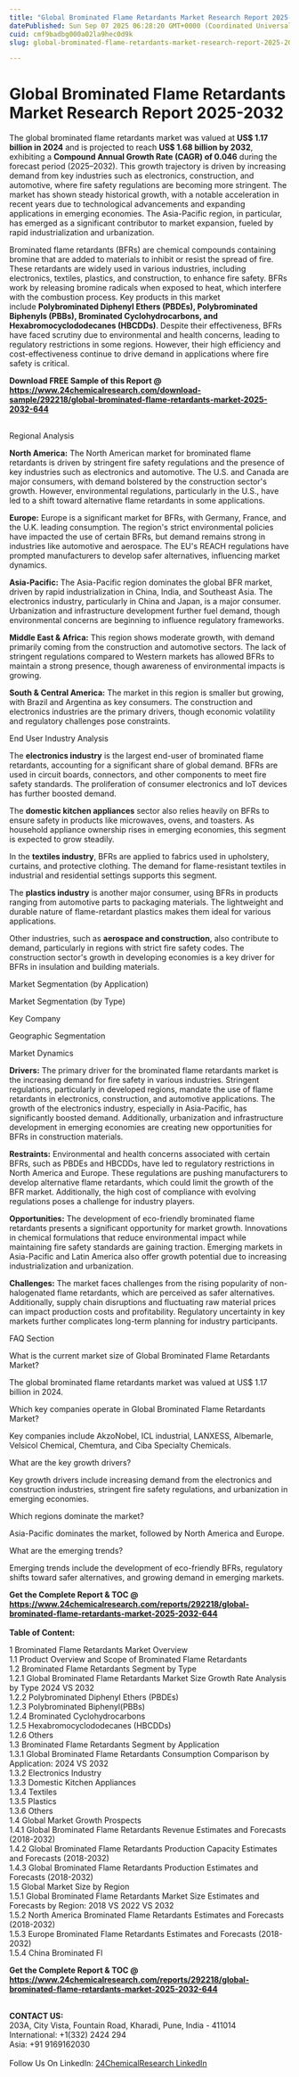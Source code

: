 ```yaml
---
title: "Global Brominated Flame Retardants Market Research Report 2025-2032"
datePublished: Sun Sep 07 2025 06:28:20 GMT+0000 (Coordinated Universal Time)
cuid: cmf9badbg000a02la9hec0d9k
slug: global-brominated-flame-retardants-market-research-report-2025-2032-1-1

---
```


# Global Brominated Flame Retardants Market Research Report 2025-2032

<p>The global brominated flame retardants market was valued at <strong>US$ 1.17 billion in 2024</strong> and is projected to reach <strong>US$ 1.68 billion by 2032</strong>, exhibiting a <strong>Compound Annual Growth Rate (CAGR) of 0.046</strong> during the forecast period (2025–2032). This growth trajectory is driven by increasing demand from key industries such as electronics, construction, and automotive, where fire safety regulations are becoming more stringent. The market has shown steady historical growth, with a notable acceleration in recent years due to technological advancements and expanding applications in emerging economies. The Asia-Pacific region, in particular, has emerged as a significant contributor to market expansion, fueled by rapid industrialization and urbanization.</p><p>
</p><p>Brominated flame retardants (BFRs) are chemical compounds containing bromine that are added to materials to inhibit or resist the spread of fire. These retardants are widely used in various industries, including electronics, textiles, plastics, and construction, to enhance fire safety. BFRs work by releasing bromine radicals when exposed to heat, which interfere with the combustion process. Key products in this market include <strong>Polybrominated Diphenyl Ethers (PBDEs), Polybrominated Biphenyls (PBBs), Brominated Cyclohydrocarbons, and Hexabromocyclododecanes (HBCDDs)</strong>. Despite their effectiveness, BFRs have faced scrutiny due to environmental and health concerns, leading to regulatory restrictions in some regions. However, their high efficiency and cost-effectiveness continue to drive demand in applications where fire safety is critical.</p><div><b>Download FREE Sample of this Report @ 
            <a href="https://www.24chemicalresearch.com/download-sample/292218/global-brominated-flame-retardants-market-2025-2032-644">
            https://www.24chemicalresearch.com/download-sample/292218/global-brominated-flame-retardants-market-2025-2032-644</a></b></div><br><p>
Regional Analysis</p><p>
</p><p><strong>North America:</strong> The North American market for brominated flame retardants is driven by stringent fire safety regulations and the presence of key industries such as electronics and automotive. The U.S. and Canada are major consumers, with demand bolstered by the construction sector's growth. However, environmental regulations, particularly in the U.S., have led to a shift toward alternative flame retardants in some applications.</p><p>
</p><p><strong>Europe:</strong> Europe is a significant market for BFRs, with Germany, France, and the U.K. leading consumption. The region's strict environmental policies have impacted the use of certain BFRs, but demand remains strong in industries like automotive and aerospace. The EU's REACH regulations have prompted manufacturers to develop safer alternatives, influencing market dynamics.</p><p>
</p><p><strong>Asia-Pacific:</strong> The Asia-Pacific region dominates the global BFR market, driven by rapid industrialization in China, India, and Southeast Asia. The electronics industry, particularly in China and Japan, is a major consumer. Urbanization and infrastructure development further fuel demand, though environmental concerns are beginning to influence regulatory frameworks.</p><p>
</p><p><strong>Middle East &amp; Africa:</strong> This region shows moderate growth, with demand primarily coming from the construction and automotive sectors. The lack of stringent regulations compared to Western markets has allowed BFRs to maintain a strong presence, though awareness of environmental impacts is growing.</p><p>
</p><p><strong>South &amp; Central America:</strong> The market in this region is smaller but growing, with Brazil and Argentina as key consumers. The construction and electronics industries are the primary drivers, though economic volatility and regulatory challenges pose constraints.</p><p>
End User Industry Analysis</p><p>
</p><p>The <strong>electronics industry</strong> is the largest end-user of brominated flame retardants, accounting for a significant share of global demand. BFRs are used in circuit boards, connectors, and other components to meet fire safety standards. The proliferation of consumer electronics and IoT devices has further boosted demand.</p><p>
</p><p>The <strong>domestic kitchen appliances</strong> sector also relies heavily on BFRs to ensure safety in products like microwaves, ovens, and toasters. As household appliance ownership rises in emerging economies, this segment is expected to grow steadily.</p><p>
</p><p>In the <strong>textiles industry</strong>, BFRs are applied to fabrics used in upholstery, curtains, and protective clothing. The demand for flame-resistant textiles in industrial and residential settings supports this segment.</p><p>
</p><p>The <strong>plastics industry</strong> is another major consumer, using BFRs in products ranging from automotive parts to packaging materials. The lightweight and durable nature of flame-retardant plastics makes them ideal for various applications.</p><p>
</p><p>Other industries, such as <strong>aerospace and construction</strong>, also contribute to demand, particularly in regions with strict fire safety codes. The construction sector's growth in developing economies is a key driver for BFRs in insulation and building materials.</p><p>
Market Segmentation (by Application)</p><p>
</p><p>
Market Segmentation (by Type)</p><p>
</p><p>
Key Company</p><p>
</p><p>
Geographic Segmentation</p><p>
</p><p>
Market Dynamics</p><p>
</p><p><strong>Drivers:</strong> The primary driver for the brominated flame retardants market is the increasing demand for fire safety in various industries. Stringent regulations, particularly in developed regions, mandate the use of flame retardants in electronics, construction, and automotive applications. The growth of the electronics industry, especially in Asia-Pacific, has significantly boosted demand. Additionally, urbanization and infrastructure development in emerging economies are creating new opportunities for BFRs in construction materials.</p><p>
</p><p><strong>Restraints:</strong> Environmental and health concerns associated with certain BFRs, such as PBDEs and HBCDDs, have led to regulatory restrictions in North America and Europe. These regulations are pushing manufacturers to develop alternative flame retardants, which could limit the growth of the BFR market. Additionally, the high cost of compliance with evolving regulations poses a challenge for industry players.</p><p>
</p><p><strong>Opportunities:</strong> The development of eco-friendly brominated flame retardants presents a significant opportunity for market growth. Innovations in chemical formulations that reduce environmental impact while maintaining fire safety standards are gaining traction. Emerging markets in Asia-Pacific and Latin America also offer growth potential due to increasing industrialization and urbanization.</p><p>
</p><p><strong>Challenges:</strong> The market faces challenges from the rising popularity of non-halogenated flame retardants, which are perceived as safer alternatives. Additionally, supply chain disruptions and fluctuating raw material prices can impact production costs and profitability. Regulatory uncertainty in key markets further complicates long-term planning for industry participants.</p><p>
FAQ Section</p><p>
What is the current market size of Global Brominated Flame Retardants Market?</p><p>
</p><p>The global brominated flame retardants market was valued at US$ 1.17 billion in 2024.</p><p>
Which key companies operate in Global Brominated Flame Retardants Market?</p><p>
</p><p>Key companies include AkzoNobel, ICL industrial, LANXESS, Albemarle, Velsicol Chemical, Chemtura, and Ciba Specialty Chemicals.</p><p>
What are the key growth drivers?</p><p>
</p><p>Key growth drivers include increasing demand from the electronics and construction industries, stringent fire safety regulations, and urbanization in emerging economies.</p><p>
Which regions dominate the market?</p><p>
</p><p>Asia-Pacific dominates the market, followed by North America and Europe.</p><p>
What are the emerging trends?</p><p>
</p><p>Emerging trends include the development of eco-friendly BFRs, regulatory shifts toward safer alternatives, and growing demand in emerging markets.</p>

<div><b>Get the Complete Report & TOC @ 
            <a href="https://www.24chemicalresearch.com/reports/292218/global-brominated-flame-retardants-market-2025-2032-644">
            https://www.24chemicalresearch.com/reports/292218/global-brominated-flame-retardants-market-2025-2032-644</a></b></div><br>
            <b>Table of Content:</b><p>1 Brominated Flame Retardants Market Overview<br />
    1.1 Product Overview and Scope of Brominated Flame Retardants<br />
    1.2 Brominated Flame Retardants Segment by Type<br />
        1.2.1 Global Brominated Flame Retardants Market Size Growth Rate Analysis by Type 2024 VS 2032<br />
        1.2.2 Polybrominated Diphenyl Ethers (PBDEs)<br />
        1.2.3 Polybrominated Biphenyl(PBBs)<br />
        1.2.4 Brominated Cyclohydrocarbons<br />
        1.2.5 Hexabromocyclododecanes (HBCDDs)<br />
        1.2.6 Others<br />
    1.3 Brominated Flame Retardants Segment by Application<br />
        1.3.1 Global Brominated Flame Retardants Consumption Comparison by Application: 2024 VS 2032<br />
        1.3.2 Electronics Industry<br />
        1.3.3 Domestic Kitchen Appliances<br />
        1.3.4 Textiles<br />
        1.3.5 Plastics<br />
        1.3.6 Others<br />
    1.4 Global Market Growth Prospects<br />
        1.4.1 Global Brominated Flame Retardants Revenue Estimates and Forecasts (2018-2032)<br />
        1.4.2 Global Brominated Flame Retardants Production Capacity Estimates and Forecasts (2018-2032)<br />
        1.4.3 Global Brominated Flame Retardants Production Estimates and Forecasts (2018-2032)<br />
    1.5 Global Market Size by Region<br />
        1.5.1 Global Brominated Flame Retardants Market Size Estimates and Forecasts by Region: 2018 VS 2022 VS 2032<br />
        1.5.2 North America Brominated Flame Retardants Estimates and Forecasts (2018-2032)<br />
        1.5.3 Europe Brominated Flame Retardants Estimates and Forecasts (2018-2032)<br />
        1.5.4 China Brominated Fl</p>

<div><b>Get the Complete Report & TOC @ 
            <a href="https://www.24chemicalresearch.com/reports/292218/global-brominated-flame-retardants-market-2025-2032-644">
            https://www.24chemicalresearch.com/reports/292218/global-brominated-flame-retardants-market-2025-2032-644</a></b></div><br>

<b>CONTACT US:</b><br>
            203A, City Vista, Fountain Road, Kharadi, Pune, India - 411014<br>
            International: +1(332) 2424 294<br>
            Asia: +91 9169162030 <br><br>
            Follow Us On LinkedIn: <a href="https://www.linkedin.com/company/24chemicalresearch/">24ChemicalResearch LinkedIn</a>